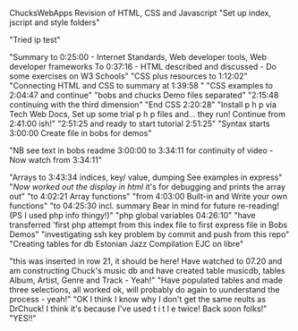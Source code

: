 ChucksWebApps Revision of HTML, CSS and Javascript
"Set up index, jscript and style folders"

"Tried ip test"

"Summary to 0:25:00 - Internet Standards, Web developer tools, Web developer frameworks  To 0:37:16 - HTML described and discussed - Do some exercises on W3 Schools"
"CSS plus resources to 1:12:02"
"Connecting HTML and CSS to summary at 1:39:58 "
"CSS examples to 2:04:47 and continue"
"bobs and chucks Demo files separated"
"2:15:48 continuing with the third dimension"
"End CSS 2:20:28"
"Install p h p via Tech Web Docs, Set up some trial p h p files and... they run! Continue from 2:41:00 ish!"
"2:51:25 and ready to start tutorial 2:51:25"
"Syntax starts 3:00:00 Create file in bobs for demos"


"NB see text in bobs readme 3:00:00 to 3:34:11 for continuity of video - 
Now watch from 3:34:11"





"Arrays to 3:43:34 indices, key/ value, dumping See examples in express"
"*Now worked out the display in html* it's for debugging and prints the array out"
"to 4:02:21 Array functions"
"from 4:03:00 Built-in and Write your own functions"
"to 04:25:30 incl. summary Bear in mind for future re-reading! (PS I used php info thingy!)"
"php global variables 04:26:10"
"have transferred 'first php attempt from this index file to first express file in Bobs Demos"
"investigating ssh key problem by commit and push from this repo"
"Creating tables for db Estonian Jazz Compilation EJC on libre"

"this was inserted in row 21, it should be here! Have watched to 07.20 and am constructing Chuck's music db and have created table musicdb, tables Album, Artist, Genre and Track - Yeah!"
"Have populated tables and made three selections, all worked ok, will probably do again to uunderstand the process - yeah!"
"OK I think I know why I don't get the same reults as DrChuck! I think it's because I've used t i t l e twice! Back soon folks!"
"YES!!"